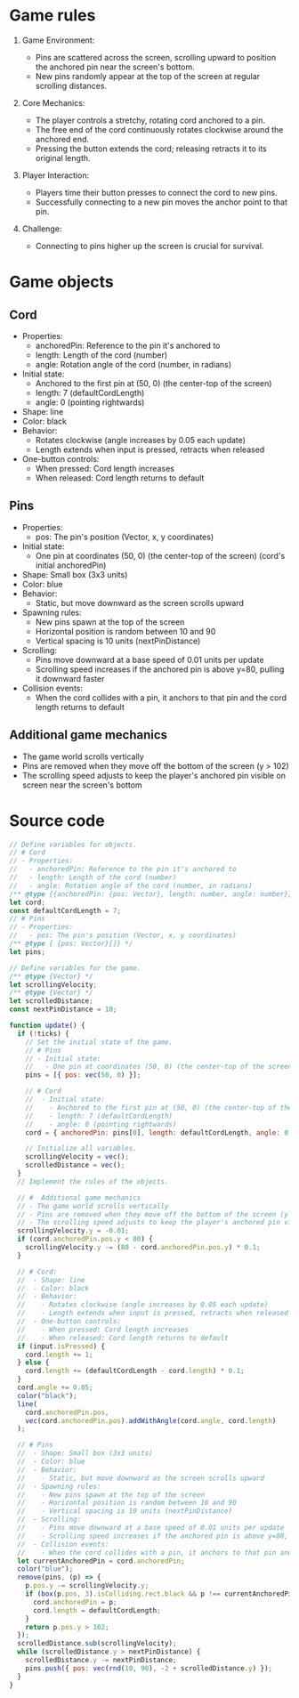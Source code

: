 # Game rules

1. Game Environment:

   - Pins are scattered across the screen, scrolling upward to position the anchored pin near the screen's bottom.
   - New pins randomly appear at the top of the screen at regular scrolling distances.

2. Core Mechanics:

   - The player controls a stretchy, rotating cord anchored to a pin.
   - The free end of the cord continuously rotates clockwise around the anchored end.
   - Pressing the button extends the cord; releasing retracts it to its original length.

3. Player Interaction:

   - Players time their button presses to connect the cord to new pins.
   - Successfully connecting to a new pin moves the anchor point to that pin.

4. Challenge:

   - Connecting to pins higher up the screen is crucial for survival.

# Game objects

## Cord

- Properties:
  - anchoredPin: Reference to the pin it's anchored to
  - length: Length of the cord (number)
  - angle: Rotation angle of the cord (number, in radians)
- Initial state:
  - Anchored to the first pin at (50, 0) (the center-top of the screen)
  - length: 7 (defaultCordLength)
  - angle: 0 (pointing rightwards)
- Shape: line
- Color: black
- Behavior:
  - Rotates clockwise (angle increases by 0.05 each update)
  - Length extends when input is pressed, retracts when released
- One-button controls:
  - When pressed: Cord length increases
  - When released: Cord length returns to default

## Pins

- Properties:
  - pos: The pin's position (Vector, x, y coordinates)
- Initial state:
  - One pin at coordinates (50, 0) (the center-top of the screen) (cord's initial anchoredPin)
- Shape: Small box (3x3 units)
- Color: blue
- Behavior:
  - Static, but move downward as the screen scrolls upward
- Spawning rules:
  - New pins spawn at the top of the screen
  - Horizontal position is random between 10 and 90
  - Vertical spacing is 10 units (nextPinDistance)
- Scrolling:
  - Pins move downward at a base speed of 0.01 units per update
  - Scrolling speed increases if the anchored pin is above y=80, pulling it downward faster
- Collision events:
  - When the cord collides with a pin, it anchors to that pin and the cord length returns to default

## Additional game mechanics

- The game world scrolls vertically
- Pins are removed when they move off the bottom of the screen (y > 102)
- The scrolling speed adjusts to keep the player's anchored pin visible on screen near the screen's bottom

# Source code

```javascript
// Define variables for objects.
// # Cord
// - Properties:
//   - anchoredPin: Reference to the pin it's anchored to
//   - length: Length of the cord (number)
//   - angle: Rotation angle of the cord (number, in radians)
/** @type {{anchoredPin: {pos: Vector}, length: number, angle: number}} */
let cord;
const defaultCordLength = 7;
// # Pins
// - Properties:
//   - pos: The pin's position (Vector, x, y coordinates)
/** @type { {pos: Vector}[]} */
let pins;

// Define variables for the game.
/** @type {Vector} */
let scrollingVelocity;
/** @type {Vector} */
let scrolledDistance;
const nextPinDistance = 10;

function update() {
  if (!ticks) {
    // Set the initial state of the game.
    // # Pins
    // - Initial state:
    //   - One pin at coordinates (50, 0) (the center-top of the screen) (cord's initial anchoredPin)
    pins = [{ pos: vec(50, 0) }];

    // # Cord
    //  - Initial state:
    //    - Anchored to the first pin at (50, 0) (the center-top of the screen)
    //    - length: 7 (defaultCordLength)
    //    - angle: 0 (pointing rightwards)
    cord = { anchoredPin: pins[0], length: defaultCordLength, angle: 0 };

    // Initialize all variables.
    scrollingVelocity = vec();
    scrolledDistance = vec();
  }
  // Implement the rules of the objects.

  // #  Additional game mechanics
  // - The game world scrolls vertically
  // - Pins are removed when they move off the bottom of the screen (y > 102)
  // - The scrolling speed adjusts to keep the player's anchored pin visible on screen near the screen's bottom
  scrollingVelocity.y = -0.01;
  if (cord.anchoredPin.pos.y < 80) {
    scrollingVelocity.y -= (80 - cord.anchoredPin.pos.y) * 0.1;
  }

  // # Cord:
  //  - Shape: line
  //  - Color: black
  //  - Behavior:
  //    - Rotates clockwise (angle increases by 0.05 each update)
  //    - Length extends when input is pressed, retracts when released
  //  - One-button controls:
  //    - When pressed: Cord length increases
  //    - When released: Cord length returns to default
  if (input.isPressed) {
    cord.length += 1;
  } else {
    cord.length += (defaultCordLength - cord.length) * 0.1;
  }
  cord.angle += 0.05;
  color("black");
  line(
    cord.anchoredPin.pos,
    vec(cord.anchoredPin.pos).addWithAngle(cord.angle, cord.length)
  );

  // # Pins
  //  - Shape: Small box (3x3 units)
  //  - Color: blue
  //  - Behavior:
  //    - Static, but move downward as the screen scrolls upward
  //  - Spawning rules:
  //    - New pins spawn at the top of the screen
  //    - Horizontal position is random between 10 and 90
  //    - Vertical spacing is 10 units (nextPinDistance)
  //  - Scrolling:
  //    - Pins move downward at a base speed of 0.01 units per update
  //    - Scrolling speed increases if the anchored pin is above y=80, pulling it downward faster
  //  - Collision events:
  //    - When the cord collides with a pin, it anchors to that pin and the cord length returns to default
  let currentAnchoredPin = cord.anchoredPin;
  color("blue");
  remove(pins, (p) => {
    p.pos.y -= scrollingVelocity.y;
    if (box(p.pos, 3).isColliding.rect.black && p !== currentAnchoredPin) {
      cord.anchoredPin = p;
      cord.length = defaultCordLength;
    }
    return p.pos.y > 102;
  });
  scrolledDistance.sub(scrollingVelocity);
  while (scrolledDistance.y > nextPinDistance) {
    scrolledDistance.y -= nextPinDistance;
    pins.push({ pos: vec(rnd(10, 90), -2 + scrolledDistance.y) });
  }
}
```
